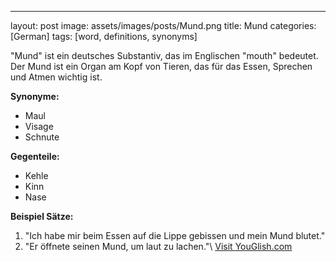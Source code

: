 ---
layout: post
image: assets/images/posts/Mund.png
title: Mund
categories: [German]
tags: [word, definitions, synonyms]

"Mund" ist ein deutsches Substantiv, das im Englischen "mouth" bedeutet. Der Mund ist ein Organ am Kopf von Tieren, das für das Essen, Sprechen und Atmen wichtig ist. 

**Synonyme:** 
- Maul
- Visage
- Schnute

**Gegenteile:**
- Kehle
- Kinn
- Nase

**Beispiel Sätze:**
1. "Ich habe mir beim Essen auf die Lippe gebissen und mein Mund blutet."
2. "Er öffnete seinen Mund, um laut zu lachen."\ <a id="yg-widget-0" class="youglish-widget" data-query="Mund" data-lang="german" data-components="8412" data-auto-start="0" data-bkg-color="theme_light" data-title="How%20to%20pronounce%20Mund%20in%20German"  rel="nofollow" href="https://youglish.com">Visit YouGlish.com</a><script async src="https://youglish.com/public/emb/widget.js" charset="utf-8"></script>